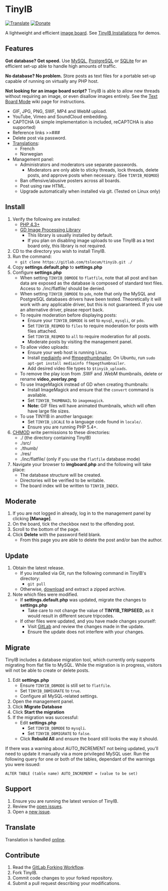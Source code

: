# TinyIB
[![Translate](https://hosted.weblate.org/widgets/tinyib/-/tinyib/svg-badge.svg)](https://hosted.weblate.org/projects/tinyib/tinyib/)
[![Donate](https://img.shields.io/liberapay/receives/rocketnine.space.svg?logo=liberapay)](https://liberapay.com/rocketnine.space)

A lightweight and efficient [image board](https://en.wikipedia.org/wiki/Imageboard).  See [TinyIB Installations](https://gitlab.com/tslocum/tinyib/wikis/Home) for demos.

Features
------------

**Got database? Get speed.**  Use [MySQL](https://mysql.com), [PostgreSQL](https://www.postgresql.org) or [SQLite](https://sqlite.org) for an efficient set-up able to handle high amounts of traffic.

**No database?  No problem.**  Store posts as text files for a portable set-up capable of running on virtually any PHP host.

**Not looking for an image board script?**  TinyIB is able to allow new threads without requiring an image, or even disallow images entirely.  See the [Text Board Mode](https://gitlab.com/tslocum/tinyib/wikis/Text-Board-Mode) wiki page for instructions.

 - GIF, JPG, PNG, SWF, MP4 and WebM upload.
 - YouTube, Vimeo and SoundCloud embedding.
 - CAPTCHA  (A simple implementation is included, reCAPTCHA is also supported)
 - Reference links >>###
 - Delete post via password.
 - [Translations](https://hosted.weblate.org/projects/tinyib/tinyib/):
   - French
   - Norwegian
 - Management panel:
   - Administrators and moderators use separate passwords.
     - Moderators are only able to sticky threads, lock threads, delete posts, and approve posts when necessary.  (See ``TINYIB_REQMOD``)
   - Ban offensive/abusive posters across all boards.
   - Post using raw HTML.
   - Upgrade automatically when installed via git.  (Tested on Linux only)

Install
------------

 1. Verify the following are installed:
    - [PHP 4.3+](https://php.net)
    - [GD Image Processing Library](https://php.net/gd)
      - This library is usually installed by default.
      - If you plan on disabling image uploads to use TinyIB as a text board only, this library is not required.
 2. CD to the directory you wish to install TinyIB.
 3. Run the command:
    - `git clone https://gitlab.com/tslocum/tinyib.git ./`
 4. Copy **settings.default.php** to **settings.php**
 5. Configure **settings.php**
    - When setting ``TINYIB_DBMODE`` to ``flatfile``, note that all post and ban data are exposed as the database is composed of standard text files.  Access to ./inc/flatfile/ should be denied.
    - When setting ``TINYIB_DBMODE`` to ``pdo``, note that only the MySQL and PostgreSQL databases drivers have been tested. Theoretically it will work with any applicable driver, but this is not guaranteed.  If you use an alternative driver, please report back.
    - To require moderation before displaying posts:
      - Ensure your ``TINYIB_DBMODE`` is set to ``mysql``, ``mysqli``, or ``pdo``.
      - Set ``TINYIB_REQMOD`` to ``files`` to require moderation for posts with files attached.
      - Set ``TINYIB_REQMOD`` to ``all`` to require moderation for all posts.
      - Moderate posts by visiting the management panel.
    - To allow video uploads:
      - Ensure your web host is running Linux.
      - Install [mediainfo](https://mediaarea.net/en/MediaInfo) and [ffmpegthumbnailer](https://code.google.com/p/ffmpegthumbnailer/).  On Ubuntu, run ``sudo apt-get install mediainfo ffmpegthumbnailer``.
      - Add desired video file types to ``$tinyib_uploads``.
    - To remove the play icon from .SWF and .WebM thumbnails, delete or rename **video_overlay.png**
    - To use ImageMagick instead of GD when creating thumbnails:
      - Install ImageMagick and ensure that the ``convert`` command is available.
      - Set ``TINYIB_THUMBNAIL`` to ``imagemagick``.
      - **Note:** GIF files will have animated thumbnails, which will often have large file sizes.
    - To use TINYIB in another language:
      - Set ``TINYIB_LOCALE`` to a language code found in `locale/`.
      - Ensure you are running PHP 5.4+.
 6. [CHMOD](https://en.wikipedia.org/wiki/Chmod) write permissions to these directories:
    - ./ (the directory containing TinyIB)
    - ./src/
    - ./thumb/
    - ./res/
    - ./inc/flatfile/ (only if you use the ``flatfile`` database mode)
 7. Navigate your browser to **imgboard.php** and the following will take place:
    - The database structure will be created.
    - Directories will be verified to be writable.
    - The board index will be written to ``TINYIB_INDEX``.

Moderate
------------

 1. If you are not logged in already, log in to the management panel by clicking **[Manage]**.
 2. On the board, tick the checkbox next to the offending post.
 3. Scroll to the bottom of the page.
 4. Click **Delete** with the password field blank.
    - From this page you are able to delete the post and/or ban the author.

Update
------------

 1. Obtain the latest release.
    - If you installed via Git, run the following command in TinyIB's directory:
      - `git pull`
    - Otherwise, [download](https://gitlab.com/tslocum/tinyib/-/archive/master/tinyib-master.zip) and extract a zipped archive.
 2. Note which files were modified.
    - If **settings.default.php** was updated, migrate the changes to **settings.php**
      - Take care to not change the value of **TINYIB_TRIPSEED**, as it would result in different secure tripcodes.
    - If other files were updated, and you have made changes yourself:
      - Visit [GitLab](https://gitlab.com/tslocum/tinyib) and review the changes made in the update.
      - Ensure the update does not interfere with your changes.

Migrate
------------

TinyIB includes a database migration tool, which currently only supports migrating from flat file to MySQL.  While the migration is in progress, visitors will not be able to create or delete posts.

 1. Edit **settings.php**
    - Ensure ``TINYIB_DBMODE`` is still set to ``flatfile``.
    - Set ``TINYIB_DBMIGRATE`` to ``true``.
    - Configure all MySQL-related settings.
 2. Open the management panel.
 3. Click **Migrate Database**
 4. Click **Start the migration**
 5. If the migration was successful:
    - Edit **settings.php**
      - Set ``TINYIB_DBMODE`` to ``mysqli``.
      - Set ``TINYIB_DBMIGRATE`` to ``false``.
    - Click **Rebuild All** and ensure the board still looks the way it should.

If there was a warning about AUTO_INCREMENT not being updated, you'll need to update it manually via a more privileged MySQL user.  Run the following query for one or both of the tables, dependant of the warnings you were issued:

``ALTER TABLE (table name) AUTO_INCREMENT = (value to be set)``

Support
------------

 1. Ensure you are running the latest version of TinyIB.
 2. Review the [open issues](https://gitlab.com/tslocum/tinyib/issues).
 3. Open a [new issue](https://gitlab.com/tslocum/tinyib/issues/new).

Translate
------------

Translation is handled [online](https://hosted.weblate.org/projects/tinyib/tinyib/).

Contribute
------------

 1. Read the [GitLab Forking Workflow](https://docs.gitlab.com/ce/workflow/forking_workflow.html).
 2. Fork TinyIB.
 3. Commit code changes to your forked repository.
 4. Submit a pull request describing your modifications.
